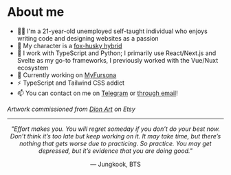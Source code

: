 <!-- About me -->

# About me

- 👨‍💻 I'm a 21-year-old unemployed self-taught individual who enjoys writing code and designing websites as a passion
- 🦊 My character is a [fox-husky hybrid](https://furry.engineer/@kurojifusky/110513620902455819)
- 🔧 I work with TypeScript and Python; I primarily use React/Next.js and Svelte as my go-to frameworks, I previously worked with the Vue/Nuxt ecosystem
- 🔭 Currently working on [MyFursona][mf]
- ⚡ TypeScript and Tailwind CSS addict
- 📫 You can contact on me on [Telegram][tme] or [through email][kemail]!

*Artwork commissioned from [Dion Art](https://www.etsy.com/shop/DionDigitalArt) on Etsy*

----

<div align="center">

*"Effort makes you. You will regret someday if you don’t do your best now. Don’t think it’s too late but keep working on it. It may take time, but there’s nothing that gets worse due to practicing. So practice. You may get depressed, but it’s evidence that you are doing good."*

— Jungkook, BTS

</div>

[mf]: https://github.com/MyFursona-Project/MyFursona
[betsy]: https://github.com/kuroji-fusky/betsy
[tme]: https://t.me/kurojifusky
[kemail]: mailto:hello@kurojifusky.com

